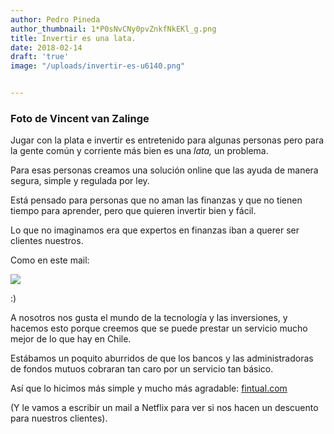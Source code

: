 ```yaml
---
author: Pedro Pineda
author_thumbnail: 1*P0sNvCNy0pvZnkfNkEKl_g.png
title: Invertir es una lata.
date: 2018-02-14
draft: 'true'
image: "/uploads/invertir-es-u6140.png"


---
```


### Foto de Vincent van Zalinge

Jugar con la plata e invertir es entretenido para algunas personas pero para la gente común y corriente más bien es una *lata,* un problema.

Para esas personas creamos una solución online que las ayuda de manera segura, simple y regulada por ley.

Está pensado para personas que no aman las finanzas y que no tienen tiempo para aprender, pero que quieren invertir bien y fácil.

Lo que no imaginamos era que expertos en finanzas iban a querer ser clientes nuestros.

Como en este mail:

![](/uploads/invertir-es-u6140.png)

:)

A nosotros nos gusta el mundo de la tecnología y las inversiones, y hacemos esto porque creemos que se puede prestar un servicio mucho mejor de lo que hay en Chile.

Estábamos un poquito aburridos de que los bancos y las administradoras de fondos mutuos cobraran tan caro por un servicio tan básico.

Así que lo hicimos más simple y mucho más agradable: [fintual.com](http://www.fintual.com)

(Y le vamos a escribir un mail a Netflix para ver si nos hacen un descuento para nuestros clientes).